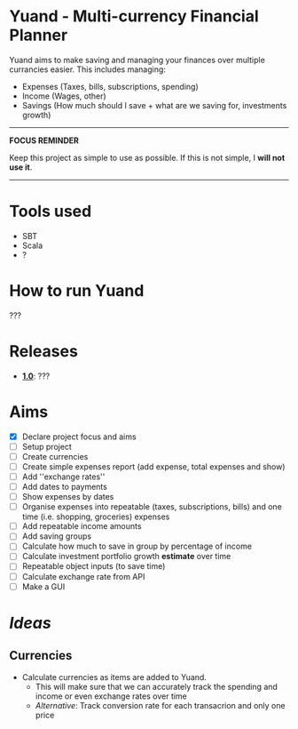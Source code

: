 # Yuand - Multi-currency Financial Planner

Yuand aims to make saving and managing your finances over multiple currancies easier.
This includes managing:
- Expenses (Taxes, bills, subscriptions, spending)
- Income (Wages, other)
- Savings (How much should I save + what are we saving for, investments growth)

---
**FOCUS REMINDER**

Keep this project as simple to use as possible.
If this is not simple, I **will not use it**.

---

# Tools used

- SBT
- Scala
- ?

# How to run Yuand

???

# Releases

- [**1.0**](https://github.com/dan-frank/yuand/releases): ???

# Aims

- [x] Declare project focus and aims
- [ ] Setup project
- [ ] Create currencies
- [ ] Create simple expenses report (add expense, total expenses and show)
- [ ] Add ''exchange rates''
- [ ] Add dates to payments
- [ ] Show expenses by dates
- [ ] Organise expenses into repeatable (taxes, subscriptions, bills) and one time (i.e. shopping, groceries) expenses 
- [ ] Add repeatable income amounts
- [ ] Add saving groups
- [ ] Calculate how much to save in group by percentage of income
- [ ] Calculate investment portfolio growth **estimate** over time
- [ ] Repeatable object inputs (to save time)
- [ ] Calculate exchange rate from API
- [ ] Make a GUI

# _Ideas_

## Currencies

- Calculate currencies as items are added to Yuand.
  - This will make sure that we can accurately track the spending and income or even exchange rates over time
  - _Alternative_: Track conversion rate for each transacrion and only one price

